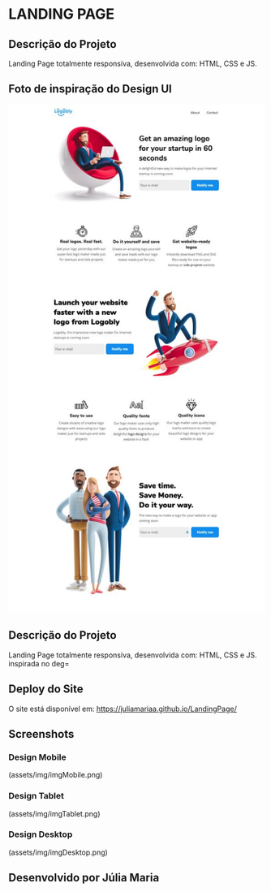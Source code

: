 # LANDING PAGE

## Descrição do Projeto
Landing Page totalmente responsiva, desenvolvida com: HTML, CSS e JS.

## Foto de inspiração do Design UI
![Texto alternativo](assets/img/designInspiração.jpg)

## Descrição do Projeto
Landing Page totalmente responsiva, desenvolvida com: HTML, CSS e JS.
inspirada no deg=

## Deploy do Site
O site está disponível em: https://juliamariaa.github.io/LandingPage/

## Screenshots

### Design Mobile
(assets/img/imgMobile.png)

### Design Tablet
(assets/img/imgTablet.png)

### Design Desktop
(assets/img/imgDesktop.png)



## Desenvolvido por Júlia Maria

